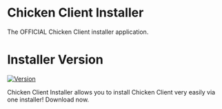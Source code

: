 # Chicken Client Installer
The OFFICIAL Chicken Client installer application.

# Installer Version
[![Version](https://img.shields.io/badge/version-1.3.44-red.svg)](https://github.com/ZoeyTheChicken/Chicken-Client-Installer)

Chicken Client Installer allows you to install Chicken Client very easily via one installer! Download now.
